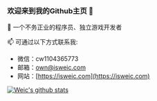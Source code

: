 ### 欢迎来到我的Github主页 👋

💬 一个不务正业的程序员、独立游戏开发者

📫 可通过以下方式联系我:
- 微信：cw1104365773
- 邮箱：own@isweic.com
- 网站：[https://isweic.com](https://isweic.com)

<!--
**WeicMa/WeicMa** is a ✨ _special_ ✨ repository because its `README.md` (this file) appears on your GitHub profile.

Here are some ideas to get you started:

- 🔭 I’m currently working on ...
- 🌱 I’m currently learning ...
- 👯 I’m looking to collaborate on ...
- 🤔 I’m looking for help with ...
- 💬 Ask me about ...
- 📫 How to reach me: ...
- 😄 Pronouns: ...
- ⚡ Fun fact: ...

-->

[![Weic's github stats](https://github-readme-stats.vercel.app/api?username=weicma&show_icons=true&theme=vue)](https://github.com/weicma)
